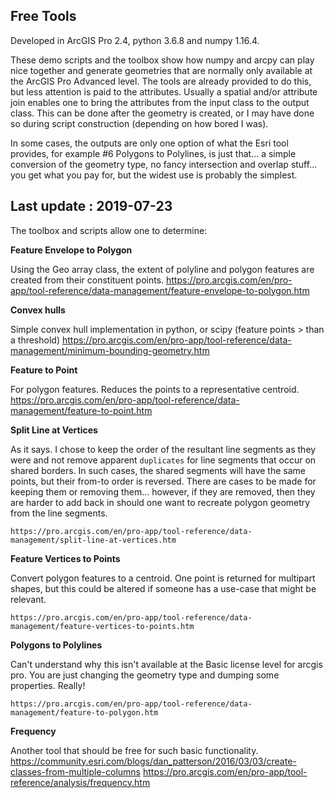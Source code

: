 ## Free Tools ##

Developed in ArcGIS Pro 2.4, python 3.6.8 and numpy 1.16.4.

These demo scripts and the toolbox show how numpy and arcpy can play nice together and generate geometries that are normally only available at the ArcGIS Pro Advanced level.  The tools are already provided to do this, but less attention is paid to the attributes.  Usually a spatial and/or attribute join enables one to bring the attributes from the input class to the output class.  This can be done after the geometry is created, or I may have done so during script construction (depending on how bored I was).

In some cases, the outputs are only one option of what the Esri tool provides, for example #6 Polygons to Polylines, is just that... a simple conversion of the geometry type, no fancy intersection and overlap stuff... you get what you pay for, but the widest use is probably the simplest.


## Last update : 2019-07-23 ##

The toolbox and scripts allow one to determine:

**Feature Envelope to Polygon**

Using the Geo array class, the extent of polyline and polygon features are created from their constituent points.
    https://pro.arcgis.com/en/pro-app/tool-reference/data-management/feature-envelope-to-polygon.htm

**Convex hulls**

Simple convex hull implementation in python, or scipy (feature points > than a threshold)
    https://pro.arcgis.com/en/pro-app/tool-reference/data-management/minimum-bounding-geometry.htm

**Feature to Point**

For polygon features.  Reduces the points to a representative centroid.
    https://pro.arcgis.com/en/pro-app/tool-reference/data-management/feature-to-point.htm

**Split Line at Vertices**

As it says.  I chose to keep the order of the resultant line segments as they were and not remove apparent `duplicates` for line segments that occur on shared borders.  In such cases, the shared segments will have the same points, but their from-to order is reversed.  There are cases to be made for keeping them or removing them... however, if they are removed, then they are harder to add back in should one want to recreate polygon geometry from the line segments.

    https://pro.arcgis.com/en/pro-app/tool-reference/data-management/split-line-at-vertices.htm

**Feature Vertices to Points**

Convert polygon features to a centroid.  One point is returned for multipart shapes, but this could be altered if someone has a use-case that might be relevant.

    https://pro.arcgis.com/en/pro-app/tool-reference/data-management/feature-vertices-to-points.htm

**Polygons to Polylines**

Can't understand why this isn't available at the Basic license level for arcgis pro.  You are just changing the geometry type and dumping some properties.  Really!

    https://pro.arcgis.com/en/pro-app/tool-reference/data-management/feature-to-polygon.htm

**Frequency**

Another tool that should be free for such basic functionality.
    https://community.esri.com/blogs/dan_patterson/2016/03/03/create-classes-from-multiple-columns
    https://pro.arcgis.com/en/pro-app/tool-reference/analysis/frequency.htm


